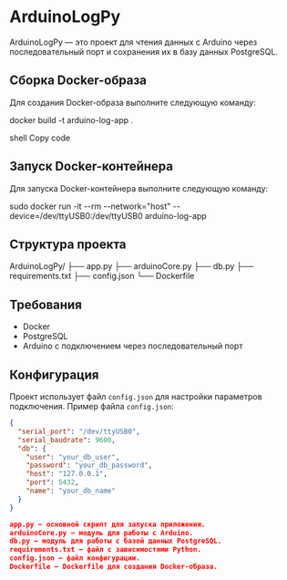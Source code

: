 # ArduinoLogPy

ArduinoLogPy — это проект для чтения данных с Arduino через последовательный порт и сохранения их в базу данных PostgreSQL.

## Сборка Docker-образа

Для создания Docker-образа выполните следующую команду:

docker build -t arduino-log-app .

shell
Copy code

## Запуск Docker-контейнера

Для запуска Docker-контейнера выполните следующую команду:

sudo docker run -it --rm --network="host" --device=/dev/ttyUSB0:/dev/ttyUSB0 arduino-log-app

## Структура проекта

ArduinoLogPy/
├── app.py
├── arduinoCore.py
├── db.py
├── requirements.txt
├── config.json
└── Dockerfile

## Требования

- Docker
- PostgreSQL
- Arduino с подключением через последовательный порт

## Конфигурация

Проект использует файл `config.json` для настройки параметров подключения. Пример файла `config.json`:

```json
{
  "serial_port": "/dev/ttyUSB0",
  "serial_baudrate": 9600,
  "db": {
    "user": "your_db_user",
    "password": "your_db_password",
    "host": "127.0.0.1",
    "port": 5432,
    "name": "your_db_name"
  }
}

app.py — основной скрипт для запуска приложения.
arduinoCore.py — модуль для работы с Arduino.
db.py — модуль для работы с базой данных PostgreSQL.
requirements.txt — файл с зависимостями Python.
config.json — файл конфигурации.
Dockerfile — Dockerfile для создания Docker-образа.
